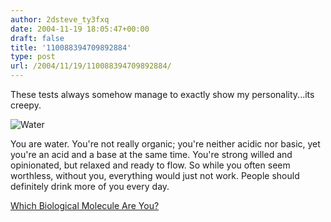 ```yaml
---
author: 2dsteve_ty3fxq
date: 2004-11-19 18:05:47+00:00
draft: false
title: '110088394709892884'
type: post
url: /2004/11/19/110088394709892884/
---
```


These tests always somehow manage to exactly show my personality...its creepy.

![Water](http://images.quizilla.com/S/Sc0tty/1063071353_tureswater.jpg)

You are water. You're not really organic; you're
neither acidic nor basic, yet you're an acid
and a base at the same time. You're strong
willed and opinionated, but relaxed and ready
to flow. So while you often seem worthless,
without you, everything would just not work.
People should definitely drink more of you
every day.


[ Which Biological Molecule Are You?](http://quizilla.com/users/Sc0tty/quizzes/Which%20Biological%20Molecule%20Are%20You%3F/)

